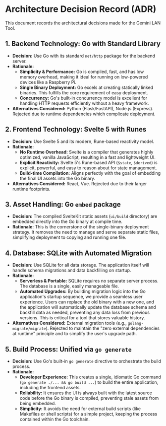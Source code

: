 # Architecture Decision Record (ADR)

This document records the architectural decisions made for the Gemini LAN Tool.

## 1. Backend Technology: Go with Standard Library
- **Decision:** Use Go with its standard `net/http` package for the backend server.
- **Rationale:**
    - **Simplicity & Performance:** Go is compiled, fast, and has low memory overhead, making it ideal for running on low-powered devices like a Raspberry Pi.
    - **Single Binary Deployment:** Go excels at creating statically linked binaries. This fulfills the core requirement of easy deployment.
    - **Concurrency:** Go's built-in concurrency model is excellent for handling HTTP requests efficiently without a heavy framework.
- **Alternatives Considered:** Python (Flask/FastAPI), Node.js (Express). Rejected due to runtime dependencies which complicate deployment.

## 2. Frontend Technology: Svelte 5 with Runes
- **Decision:** Use Svelte 5 and its modern, Rune-based reactivity model.
- **Rationale:**
    - **No Runtime Overhead:** Svelte is a compiler that generates highly optimized, vanilla JavaScript, resulting in a fast and lightweight UI.
    - **Explicit Reactivity:** Svelte 5's Rune-based API (`$state`, `$derived`) is explicit, powerful, and easy to reason about for state management.
    - **Build-time Compilation:** Aligns perfectly with the goal of embedding the final UI assets into the Go binary.
- **Alternatives Considered:** React, Vue. Rejected due to their larger runtime footprints.

## 3. Asset Handling: Go `embed` package
- **Decision:** The compiled SvelteKit static assets (`ui/build` directory) are embedded directly into the Go binary at compile time.
- **Rationale:** This is the cornerstone of the single-binary deployment strategy. It removes the need to manage and serve separate static files, simplifying deployment to copying and running one file.

## 4. Database: SQLite with Automated Migration
- **Decision:** Use SQLite for all data storage. The application itself will handle schema migrations and data backfilling on startup.
- **Rationale:**
    - **Serverless & Portable:** SQLite requires no separate server process. The database is a single, easily manageable file.
    - **Automated Upgrades:** By building migration logic into the Go application's startup sequence, we provide a seamless user experience. Users can replace the old binary with a new one, and the application will automatically update the database schema and backfill data as needed, preventing any data loss from previous versions. This is critical for a tool that stores valuable history.
- **Alternatives Considered:** External migration tools (e.g., `golang-migrate/migrate`). Rejected to maintain the "zero external dependencies at runtime" principle and to simplify the user's upgrade path.

## 5. Build Process: Unified via `go generate`
- **Decision:** Use Go's built-in `go generate` directive to orchestrate the build process.
- **Rationale:**
    - **Developer Experience:** This creates a single, idiomatic Go command (`go generate ./... && go build ...`) to build the entire application, including the frontend assets.
    - **Reliability:** It ensures the UI is always built with the latest source code before the Go binary is compiled, preventing stale assets from being embedded.
    - **Simplicity:** It avoids the need for external build scripts (like Makefiles or shell scripts) for a simple project, keeping the process contained within the Go toolchain.


